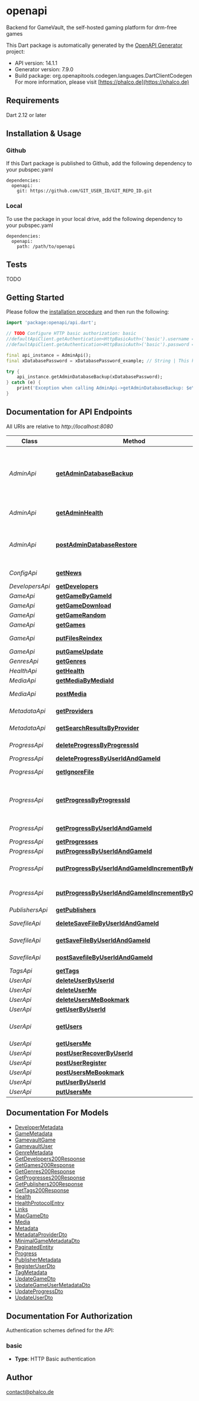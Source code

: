 # openapi
Backend for GameVault, the self-hosted gaming platform for drm-free games

This Dart package is automatically generated by the [OpenAPI Generator](https://openapi-generator.tech) project:

- API version: 14.1.1
- Generator version: 7.9.0
- Build package: org.openapitools.codegen.languages.DartClientCodegen
For more information, please visit [https://phalco.de](https://phalco.de)

## Requirements

Dart 2.12 or later

## Installation & Usage

### Github
If this Dart package is published to Github, add the following dependency to your pubspec.yaml
```
dependencies:
  openapi:
    git: https://github.com/GIT_USER_ID/GIT_REPO_ID.git
```

### Local
To use the package in your local drive, add the following dependency to your pubspec.yaml
```
dependencies:
  openapi:
    path: /path/to/openapi
```

## Tests

TODO

## Getting Started

Please follow the [installation procedure](#installation--usage) and then run the following:

```dart
import 'package:openapi/api.dart';

// TODO Configure HTTP basic authorization: basic
//defaultApiClient.getAuthentication<HttpBasicAuth>('basic').username = 'YOUR_USERNAME'
//defaultApiClient.getAuthentication<HttpBasicAuth>('basic').password = 'YOUR_PASSWORD';

final api_instance = AdminApi();
final xDatabasePassword = xDatabasePassword_example; // String | This header should include the database password. Without the correct password, your request will be denied.

try {
    api_instance.getAdminDatabaseBackup(xDatabasePassword);
} catch (e) {
    print('Exception when calling AdminApi->getAdminDatabaseBackup: $e\n');
}

```

## Documentation for API Endpoints

All URIs are relative to *http://localhost:8080*

Class | Method | HTTP request | Description
------------ | ------------- | ------------- | -------------
*AdminApi* | [**getAdminDatabaseBackup**](doc//AdminApi.md#getadmindatabasebackup) | **GET** /api/admin/database/backup | Create and download a database backup. This process will generate an unencrypted file containing all the data currently stored in the database, which can be restored at a later time.
*AdminApi* | [**getAdminHealth**](doc//AdminApi.md#getadminhealth) | **GET** /api/admin/health | returns lifesign and additional server metrics for administrators
*AdminApi* | [**postAdminDatabaseRestore**](doc//AdminApi.md#postadmindatabaserestore) | **POST** /api/admin/database/restore | Upload and restore a previously saved database dump. This action will replace all current data in the database.
*ConfigApi* | [**getNews**](doc//ConfigApi.md#getnews) | **GET** /api/config/news | returns the news.md file from the config directory.
*DevelopersApi* | [**getDevelopers**](doc//DevelopersApi.md#getdevelopers) | **GET** /api/developers | get a list of developers
*GameApi* | [**getGameByGameId**](doc//GameApi.md#getgamebygameid) | **GET** /api/games/{game_id} | get details on a game
*GameApi* | [**getGameDownload**](doc//GameApi.md#getgamedownload) | **GET** /api/games/{game_id}/download | download a game
*GameApi* | [**getGameRandom**](doc//GameApi.md#getgamerandom) | **GET** /api/games/random | get a random game
*GameApi* | [**getGames**](doc//GameApi.md#getgames) | **GET** /api/games | get a list of games
*GameApi* | [**putFilesReindex**](doc//GameApi.md#putfilesreindex) | **PUT** /api/games/reindex | manually triggers an index of all games
*GameApi* | [**putGameUpdate**](doc//GameApi.md#putgameupdate) | **PUT** /api/games/{game_id} | updates the details of a game
*GenresApi* | [**getGenres**](doc//GenresApi.md#getgenres) | **GET** /api/genres | get a list of genres
*HealthApi* | [**getHealth**](doc//HealthApi.md#gethealth) | **GET** /api/health | returns a lifesign
*MediaApi* | [**getMediaByMediaId**](doc//MediaApi.md#getmediabymediaid) | **GET** /api/media/{id} | Retrieve media using its id
*MediaApi* | [**postMedia**](doc//MediaApi.md#postmedia) | **POST** /api/media | Upload a media file to the server
*MetadataApi* | [**getProviders**](doc//MetadataApi.md#getproviders) | **GET** /api/metadata/providers | Get a list of all registered metadata providers.
*MetadataApi* | [**getSearchResultsByProvider**](doc//MetadataApi.md#getsearchresultsbyprovider) | **GET** /api/metadata/providers/{provider_slug}/search | Search for games using a metadata provider.
*ProgressApi* | [**deleteProgressByProgressId**](doc//ProgressApi.md#deleteprogressbyprogressid) | **DELETE** /api/progresses/{progress_id} | delete a progress by progress id.
*ProgressApi* | [**deleteProgressByUserIdAndGameId**](doc//ProgressApi.md#deleteprogressbyuseridandgameid) | **DELETE** /api/progresses/user/{user_id}/game/{game_id} | delete a progress
*ProgressApi* | [**getIgnoreFile**](doc//ProgressApi.md#getignorefile) | **GET** /api/progresses/ignorefile | get an array of files to ignore for progess-tracking
*ProgressApi* | [**getProgressByProgressId**](doc//ProgressApi.md#getprogressbyprogressid) | **GET** /api/progresses/{progress_id} | get a specific progress by progress id. DEPRECATED: Use GET /user/:user_id/game/:game_id instead.
*ProgressApi* | [**getProgressByUserIdAndGameId**](doc//ProgressApi.md#getprogressbyuseridandgameid) | **GET** /api/progresses/user/{user_id}/game/{game_id} | get a specific game progress for a user
*ProgressApi* | [**getProgresses**](doc//ProgressApi.md#getprogresses) | **GET** /api/progresses | get a list of progresses
*ProgressApi* | [**putProgressByUserIdAndGameId**](doc//ProgressApi.md#putprogressbyuseridandgameid) | **PUT** /api/progresses/user/{user_id}/game/{game_id} | create or update a progress
*ProgressApi* | [**putProgressByUserIdAndGameIdIncrementByMinutes**](doc//ProgressApi.md#putprogressbyuseridandgameidincrementbyminutes) | **PUT** /api/progresses/user/{user_id}/game/{game_id}/increment/{minutes} | Increment a specific game progress for a user by x minutes
*ProgressApi* | [**putProgressByUserIdAndGameIdIncrementByOne**](doc//ProgressApi.md#putprogressbyuseridandgameidincrementbyone) | **PUT** /api/progresses/user/{user_id}/game/{game_id}/increment | Increment a specific game progress for a user by a minute
*PublishersApi* | [**getPublishers**](doc//PublishersApi.md#getpublishers) | **GET** /api/publishers | get a list of publishers
*SavefileApi* | [**deleteSaveFileByUserIdAndGameId**](doc//SavefileApi.md#deletesavefilebyuseridandgameid) | **DELETE** /api/savefiles/user/{user_id}/game/{game_id} | Delete a save file from the server
*SavefileApi* | [**getSaveFileByUserIdAndGameId**](doc//SavefileApi.md#getsavefilebyuseridandgameid) | **GET** /api/savefiles/user/{user_id}/game/{game_id} | Download a save file from the server
*SavefileApi* | [**postSavefileByUserIdAndGameId**](doc//SavefileApi.md#postsavefilebyuseridandgameid) | **POST** /api/savefiles/user/{user_id}/game/{game_id} | Upload a save file to the server
*TagsApi* | [**getTags**](doc//TagsApi.md#gettags) | **GET** /api/tags | get a list of tags
*UserApi* | [**deleteUserByUserId**](doc//UserApi.md#deleteuserbyuserid) | **DELETE** /api/users/{user_id} | delete any user
*UserApi* | [**deleteUserMe**](doc//UserApi.md#deleteuserme) | **DELETE** /api/users/me | delete your own user
*UserApi* | [**deleteUsersMeBookmark**](doc//UserApi.md#deleteusersmebookmark) | **DELETE** /api/users/me/bookmark/{game_id} | unbookmark a game
*UserApi* | [**getUserByUserId**](doc//UserApi.md#getuserbyuserid) | **GET** /api/users/{user_id} | get details on a user
*UserApi* | [**getUsers**](doc//UserApi.md#getusers) | **GET** /api/users | get an overview of all users. admins can see hidden users using this endpoint aswell.
*UserApi* | [**getUsersMe**](doc//UserApi.md#getusersme) | **GET** /api/users/me | get details of your user
*UserApi* | [**postUserRecoverByUserId**](doc//UserApi.md#postuserrecoverbyuserid) | **POST** /api/users/{user_id}/recover | recover a deleted user
*UserApi* | [**postUserRegister**](doc//UserApi.md#postuserregister) | **POST** /api/users/register | register a new user
*UserApi* | [**postUsersMeBookmark**](doc//UserApi.md#postusersmebookmark) | **POST** /api/users/me/bookmark/{game_id} | bookmark a game
*UserApi* | [**putUserByUserId**](doc//UserApi.md#putuserbyuserid) | **PUT** /api/users/{user_id} | update details of any user
*UserApi* | [**putUsersMe**](doc//UserApi.md#putusersme) | **PUT** /api/users/me | update details of your user


## Documentation For Models

 - [DeveloperMetadata](doc//DeveloperMetadata.md)
 - [GameMetadata](doc//GameMetadata.md)
 - [GamevaultGame](doc//GamevaultGame.md)
 - [GamevaultUser](doc//GamevaultUser.md)
 - [GenreMetadata](doc//GenreMetadata.md)
 - [GetDevelopers200Response](doc//GetDevelopers200Response.md)
 - [GetGames200Response](doc//GetGames200Response.md)
 - [GetGenres200Response](doc//GetGenres200Response.md)
 - [GetProgresses200Response](doc//GetProgresses200Response.md)
 - [GetPublishers200Response](doc//GetPublishers200Response.md)
 - [GetTags200Response](doc//GetTags200Response.md)
 - [Health](doc//Health.md)
 - [HealthProtocolEntry](doc//HealthProtocolEntry.md)
 - [Links](doc//Links.md)
 - [MapGameDto](doc//MapGameDto.md)
 - [Media](doc//Media.md)
 - [Metadata](doc//Metadata.md)
 - [MetadataProviderDto](doc//MetadataProviderDto.md)
 - [MinimalGameMetadataDto](doc//MinimalGameMetadataDto.md)
 - [PaginatedEntity](doc//PaginatedEntity.md)
 - [Progress](doc//Progress.md)
 - [PublisherMetadata](doc//PublisherMetadata.md)
 - [RegisterUserDto](doc//RegisterUserDto.md)
 - [TagMetadata](doc//TagMetadata.md)
 - [UpdateGameDto](doc//UpdateGameDto.md)
 - [UpdateGameUserMetadataDto](doc//UpdateGameUserMetadataDto.md)
 - [UpdateProgressDto](doc//UpdateProgressDto.md)
 - [UpdateUserDto](doc//UpdateUserDto.md)


## Documentation For Authorization


Authentication schemes defined for the API:
### basic

- **Type**: HTTP Basic authentication


## Author

contact@phalco.de

